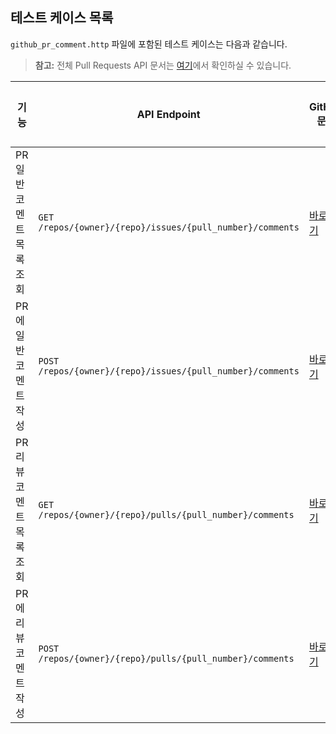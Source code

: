 ## 테스트 케이스 목록

`github_pr_comment.http` 파일에 포함된 테스트 케이스는 다음과 같습니다.

> **참고:** 전체 Pull Requests API 문서는 [여기](https://docs.github.com/en/rest/pulls?apiVersion=2022-11-28)에서 확인하실 수 있습니다.

| 기능 | API Endpoint | GitHub 문서 | 결과 링크 |
| --- | --- | --- | --- |
| PR 일반 코멘트 목록 조회 | `GET /repos/{owner}/{repo}/issues/{pull_number}/comments` | [바로가기](https://docs.github.com/en/rest/issues/comments#list-issue-comments) | [바로가기](https://github.com/sjKang01401/webhook-test/pull/1) |
| PR에 일반 코멘트 작성 | `POST /repos/{owner}/{repo}/issues/{pull_number}/comments` | [바로가기](https://docs.github.com/ko/rest/issues/comments?apiVersion=2022-11-28#create-an-issue-comment) | [바로가기](https://github.com/sjKang01401/webhook-test/pull/1) |
| PR 리뷰 코멘트 목록 조회 | `GET /repos/{owner}/{repo}/pulls/{pull_number}/comments` | [바로가기](https://docs.github.com/en/rest/pulls/comments#list-review-comments-on-a-pull-request) | [바로가기](https://github.com/sjKang01401/webhook-test/pull/1/files) |
| PR에 리뷰 코멘트 작성 | `POST /repos/{owner}/{repo}/pulls/{pull_number}/comments` | [바로가기](https://docs.github.com/en/rest/pulls/comments?apiVersion=2022-11-28#create-a-review-comment-for-a-pull-request) | [바로가기](https://github.com/sjKang01401/webhook-test/pull/1/files) |